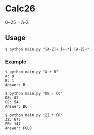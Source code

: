 # Calc26

0~25 = A-Z

## Usage
```
$ python main.py "[A-Z]+ [+-*] [A-Z]+"
```

### Example
```
$ python main.py "A + B"
A: 0
B: 1
Answer: B

$ python main.py "DE - CC"
DE: 82
CC: 54
Answer: BC

$ python main.py "ZZ * FR"
ZZ: 675
FR: 147
Answer: FQUJ
```
